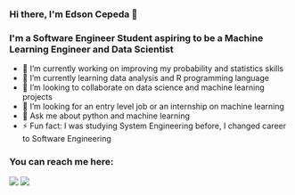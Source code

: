 ### Hi there, I'm Edson Cepeda 👋

### I'm a Software Engineer Student aspiring to be a Machine Learning Engineer and Data Scientist

- 🔭 I’m currently working on improving my probability and statistics skills
- 🌱 I’m currently learning data analysis and R programming language
- 👯 I’m looking to collaborate on data science and machine learning projects
- 🤔 I’m looking for an entry level job or an internship on machine learning
- 💬 Ask me about python and machine learning
- ⚡ Fun fact: I was studying System Engineering before, I changed career to Software Engineering

### You can reach me here:

[<img src="https://img.icons8.com/ios-filled/50/000000/linkedin.png"/>][linkedin]
[<img src="https://img.icons8.com/ios-filled/100/000000/facebook--v1.png"/>][facebook]

[linkedin]: https://www.linkedin.com/in/edson-raul-cepeda-marquez-b35b2720a/
[facebook]: https://www.facebook.com/edsonraul.cepedamarquez/
<!--
**OrbitalCardinal/OrbitalCardinal** is a ✨ _special_ ✨ repository because its `README.md` (this file) appears on your GitHub profile.

Here are some ideas to get you started:

-->
